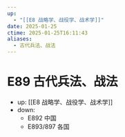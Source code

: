 ```yaml
---
up:
  - "[[E8 战略学、战役学、战术学]]"
date: 2025-01-25
ctime: 2025-01-25T16:11:43
aliases:
  - 古代兵法、战法
---
```


# E89 古代兵法、战法

- up: [[E8 战略学、战役学、战术学]]
- down:	
	- E892 中国
	- E893/897 各国
	
